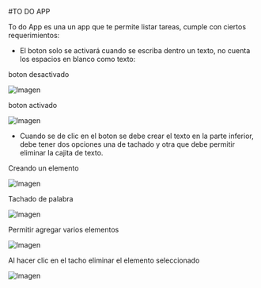 #TO DO APP

To do App es una un app que te permite listar tareas, cumple con ciertos requerimientos:

* El boton solo se activará cuando se escriba dentro un texto, no cuenta los espacios en blanco como texto:

boton desactivado

![Imagen](http://4.1m.yt/jzFFacO.png "Imagen")

boton activado

![Imagen](http://4.1m.yt/y49pD8o.png "Imagen")

* Cuando se de clic en el boton se debe crear el texto en la parte inferior, debe tener dos opciones una de tachado y otra que debe permitir eliminar la cajita de texto.

Creando un elemento

![Imagen](http://4.1m.yt/NSMeWpJ.png "Imagen")

Tachado de palabra

![Imagen](http://4.1m.yt/xSMFdG6.png "Imagen")

Permitir agregar varios elementos

![Imagen](http://4.1m.yt/pF4Zmce.png "Imagen")

Al hacer clic en el tacho eliminar el elemento seleccionado

![Imagen](http://4.1m.yt/A9g0Hpd.png "Imagen")

